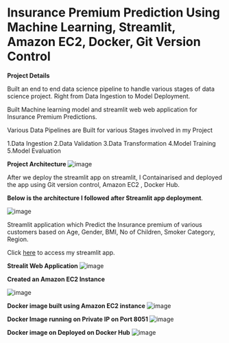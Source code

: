 # Insurance Premium Prediction Using Machine Learning, Streamlit, Amazon EC2, Docker, Git Version Control

**Project Details**

Built an end to end data science pipeline to handle various stages of data science project. Right from Data Ingestion to Model Deployment.

Built Machine learning model and streamlit web web application for Insurance Premium Predictions.

Various Data Pipelines are Built for various Stages involved in my Project

1.Data Ingestion
2.Data Validation
3.Data Transformation
4.Model Training
5.Model Evaluation

**Project Architecture**
![image](https://github.com/sriramsripada20s/portfolio.github.io/assets/49833524/75735cf6-54db-4ce9-b8ab-c1be040e79de)

After we deploy the streamlit app on streamlit, I Containarised and deployed the app using  Git version control, Amazon EC2 , Docker Hub.

**Below is the architecture I followed after Streamlit app deployment**.

![image](https://github.com/sriramsripada20s/portfolio.github.io/assets/49833524/1d260821-1072-4e38-9c22-6e98f818df61)



Streamlit application which Predict the Insurance premium of various customers based on Age, Gender, BMI, No of Children, Smoker Category, Region.

Click [here](https://premiumpredictionml-6qbcnzg5tpe6xp4t77at3u.streamlit.app/) to access my streamlit app.

**Strealit Web Application**
![image](https://github.com/sriramsripada20s/portfolio.github.io/assets/49833524/837254b6-6a5e-4cbe-8690-b703a996df94)

**Created an Amazon EC2 Instance**

![image](https://github.com/sriramsripada20s/portfolio.github.io/assets/49833524/38676c4c-47ba-466a-b57a-5adbb01da655)

**Docker image built using Amazon EC2 instance**
![image](https://github.com/sriramsripada20s/portfolio.github.io/assets/49833524/4c7ffb3d-5d4f-4643-992c-37fcacdcc0d7)

**Docker Image running on Private IP on Port 8051**
![image](https://github.com/sriramsripada20s/portfolio.github.io/assets/49833524/659dd906-e90d-4e23-ab5c-2edef150984d)

**Docker image on Deployed on Docker Hub**
![image](https://github.com/sriramsripada20s/portfolio.github.io/assets/49833524/00e3be9e-c189-44c2-a8d0-fdbdd4f526b2)

